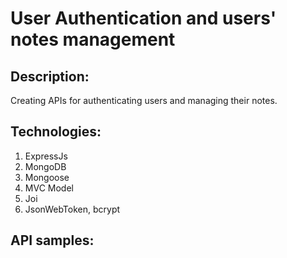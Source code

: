 # User Authentication and users' notes management

## Description:
Creating APIs for authenticating users and managing their notes.

## Technologies:
1. ExpressJs
2. MongoDB
3. Mongoose
4. MVC Model
5. Joi 
6. JsonWebToken, bcrypt

## API samples:






